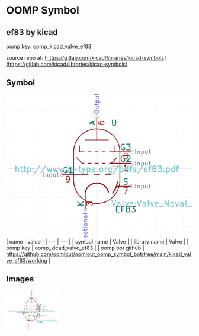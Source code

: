 # OOMP Symbol  
## ef83  by kicad  
  
oomp key: oomp_kicad_valve_ef83  
  
source repo at: [https://gitlab.com/kicad/libraries/kicad-symbols](https://gitlab.com/kicad/libraries/kicad-symbols)  
## Symbol  
  
[![working.png](working_600.png)](working.png)  
| name | value | 
| --- | --- | 
| symbol name | Valve | 
| library name | Valve | 
| oomp key | oomp_kicad_valve_ef83 | 
| oomp bot github | https://github.com/oomlout/oomlout_oomp_symbol_bot/tree/main/kicad_valve_ef83/working | 
## Images  
  
[![working.png](working_140.png)](working.png)  
